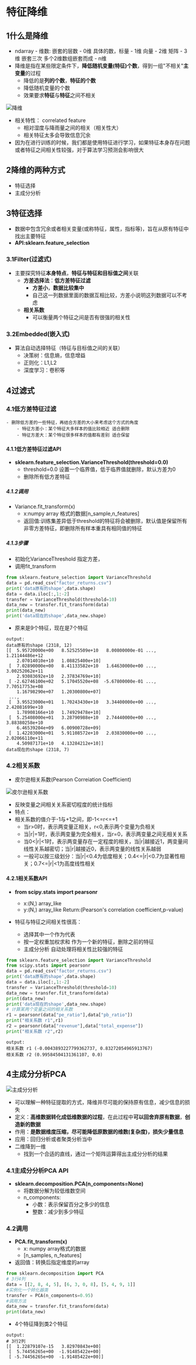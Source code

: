 ﻿# 特征降维

## 1什么是降维
- ndarray 
        - 维数: 嵌套的层数
        - 0维 具体的数，标量
        - 1维 向量
        - 2维 矩阵
        - 3维 嵌套三次 多个2维数组嵌套而成
        - n维
- 降维是指在某些限定条件下，**降低随机变量(特征)个数**，得到一组"不相关"**主变量**的过程
    - 降低的是**列的个数**，**特征的个数**
    - 降低随机变量的个数
    - 效果要求**特征**与**特征**之间不相关

![降维](https://raw.githubusercontent.com/mayu1031/CS_Notes/master/doc/%E6%9C%BA%E5%99%A8%E5%AD%A6%E4%B9%A0/%E7%89%B9%E5%BE%81%E9%99%8D%E7%BB%B4PCA/%E9%99%8D%E7%BB%B4.png)


- 相关特性： correlated feature
    - 相对湿度与降雨量之间的相关（相关性大）
    - 相关特征太多会导致信息冗余
- 因为在进行训练的时候，我们都是使用特征进行学习，如果特征本身存在问题或者特征之间相关性较强，对于算法学习预测会影响很大

## 2降维的两种方式
- 特征选择
- 主成分分析

## 3特征选择
- 数据中包含冗余或者相关变量(或称特征，属性，指标等)，旨在从原有特征中找出主要特征
- **API:sklearn.feature_selection**

### 3.1Filter(过滤式)
- 主要探究特征**本身特点**，**特征与特征和目标值之间**关联
    - **方差选择法**：**低方差特征过滤**
        - **方差小**，**数据比较集中**
        - 自己这一列数据里面的数据互相比较，方差小说明这列数据可以不考虑
    - **相关系数**
        - 可以衡量两个特征之间是否有很强的相关性

### 3.2Embedded(嵌入式)
- 算法自动选择特征（特征与目标值之间的关联）
    - 决策树：信息熵，信息增益
    - 正则化：L1,L2
    - 深度学习：卷积等


## 4过滤式
### 4.1低方差特征过滤
    - 删除低方差的一些特征，再结合方差的大小来考虑这个方式的角度
        - 特征方差小：某个特征大多样本的值比较相近 适合删除
        - 特征方差大：某个特征很多样本的值都有差别 适合保留

#### 4.1.1低方差特征过滤API
- **sklearn.feature_selection.VarianceThreshold(threshold=0.0)**
    - threshold=0.0 设置一个临界值，低于临界值就删除，默认方差为0
    - 删除所有低方差特征

##### 4.1.2调用
- Variance.fit_transform(x)
    - x:numpy array 格式的数据[n_sample,n_features]
    - 返回值:训练集差异低于threshold的特征将会被删除，默认值是保留所有非零方差特征，即删除所有样本重具有相同值的特征

##### 4.1.3步骤
- 初始化VarianceThreshold 指定方差，
- 调用fit_transform

```python
from sklearn.feature_selection import VarianceThreshold
data = pd.read_csv("factor_returns.csv")
print('data原有的shape',data.shape)
data = data.iloc[:,1:-2]
transfer = VarianceThreshold(threshold=10)
data_new = transfer.fit_transform(data)
print(data_new)
print('data现在的shape',data_new.shape)
```
- 原来是9个特征，现在是7个特征
```
output:
data原有的shape (2318, 12)
[[  5.95720000e+00   8.52525509e+10   8.00800000e-01 ...,   1.21144486e+12
    2.07014010e+10   1.08825400e+10]
 [  7.02890000e+00   8.41133582e+10   1.64630000e+00 ...,   3.00252062e+11
    2.93083692e+10   2.37834769e+10]
 [ -2.62746100e+02   5.17045520e+08  -5.67800000e-01 ...,   7.70517753e+08
    1.16798290e+07   1.20300800e+07]
 ..., 
 [  3.95523000e+01   1.70243430e+10   3.34400000e+00 ...,   2.42081699e+10
    1.78908166e+10   1.74929478e+10]
 [  5.25408000e+01   3.28790988e+10   2.74440000e+00 ...,   3.88380258e+10
    6.46539204e+09   6.00900728e+09]
 [  1.42203000e+01   5.91108572e+10   2.03830000e+00 ...,   2.02066110e+11
    4.50987171e+10   4.13284212e+10]]
data现在的shape (2318, 7)
```

### 4.2相关系数
- 皮尔逊相关系数(Pearson Correiation Coefficient)

![皮尔逊相关系数](https://raw.githubusercontent.com/mayu1031/CS_Notes/master/doc/%E6%9C%BA%E5%99%A8%E5%AD%A6%E4%B9%A0/%E7%89%B9%E5%BE%81%E9%99%8D%E7%BB%B4PCA/%E7%9A%AE%E5%B0%94%E9%80%8A%E7%9B%B8%E5%85%B3%E7%B3%BB%E6%95%B0.png)

- 反映变量之间相关关系密切程度的统计指标
- 特点：
- 相关系数的值介于-1与+1之间，即-1<=r<=+1
    - 当r>0时，表示两变量正相关，r<0,表示两个变量为负相关
    - 当|r|=1时，表示两变量为完全相关，当r=0，表示两变量之间无相关关系
    - 当0<|r|<1时，表示两变量存在一定程度的相关，当|r|越接近1，两变量间线性关系越密切；当|r|越接近0，表示两变量的线性关系越弱
    - 一般可以按三级划分：当|r|<0.4为低度相关；0.4<=|r|<0.7为显著性相关；0.7<=|r|<1为高度线性相关


#### 4.2.1相关系数API
- **from scipy.stats import pearsonr**
    - x:(N,) array_like
    - y:(N,) array_like Return:(Pearson's correlation coefficient,p-value)

- 特征与特征之间相关性很高：
    - 选择其中一个作为代表
    - 按一定权重加权求和 作为一个新的特征，删除之前的特征
    - 主成分分析 自动处理将相关性比较强的特征
```python
from sklearn.feature_selection import VarianceThreshold
from scipy.stats import pearsonr
data = pd.read_csv("factor_returns.csv")
print('data原有的shape',data.shape)
data = data.iloc[:,1:-2]
transfer = VarianceThreshold(threshold=10)
data_new = transfer.fit_transform(data)
print(data_new)
print('data现在的shape',data_new.shape)
# 计算某两个变量之间的相关系数
r1 = pearsonr(data["pe_ratio"],data["pb_ratio"])
print("相关系数 r1",r1)
r2 = pearsonr(data["revenue"],data["total_expense"])
print("相关系数 r2",r2)
```

```
output:
相关系数 r1 (-0.0043893227799362737, 0.83272054965913767)
相关系数 r2 (0.99584504131361107, 0.0)
```


## 4主成分分析PCA

![主成分分析](https://raw.githubusercontent.com/mayu1031/CS_Notes/master/doc/%E6%9C%BA%E5%99%A8%E5%AD%A6%E4%B9%A0/%E7%89%B9%E5%BE%81%E9%99%8D%E7%BB%B4PCA/%E4%B8%BB%E6%88%90%E5%88%86%E5%88%86%E6%9E%90.png)
- 可以理解一种特征提取的方式，降维并尽可能的保持原有信息，减少信息的损失
- 定义：**高维数据转化成低维数据的过程**，在此过程中**可以回舍弃原有数据**，**创造新的数据**
- 作用：**是数据维度压缩，尽可能降低原数据的维数(复杂度)，损失少量信息**
- 应用：回归分析或者聚类分析当中
- 二维降到一维
    - 找到一个合适的直线，通过一个矩阵运算得出主成分分析的结果

### 4.1主成分分析PCA API
- **sklearn.decomposition.PCA(n_components=None)**
    - 将数据分解为较低维数空间
    - n_components:
        - 小数：表示保留百分之多少的信息
        - 整数：减少到多少特征

### 4.2调用
- **PCA.fit_transform(x)**
    - x: numpy array格式的数据
    - [n_samples, n_features]
- 返回值：转换后指定维度的array

```python
from sklearn.decomposition import PCA
# 3行4列
data = [[2, 8, 4, 5], [6, 3, 0, 8], [5, 4, 9, 1]]
#实例化一个转化器类
transfer = PCA(n_components=0.95)
#调用方法
data_new = transfer.fit_transform(data)
print(data_new)
```
- 4个特征降到类2个特征
```
output:
# 3行2列
[[  1.22879107e-15   3.82970843e+00]
 [  5.74456265e+00  -1.91485422e+00]
 [ -5.74456265e+00  -1.91485422e+00]]
```
